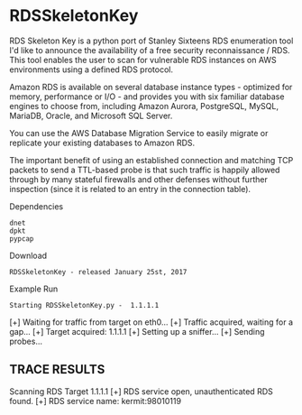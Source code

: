# RDSSkeletonKey
RDS Skeleton Key is a python port of Stanley Sixteens RDS enumeration tool
I'd like to announce the availability of a free security reconnaissance /
RDS. This tool enables the user to scan for vulnerable RDS instances on AWS environments using a defined RDS protocol.

Amazon RDS is available on several database instance types - optimized for memory, performance or I/O - and provides 
you with six familiar database engines to choose from, including Amazon Aurora, PostgreSQL, MySQL, MariaDB, Oracle, and 
Microsoft SQL Server. 

You can use the AWS Database Migration Service to easily migrate or replicate your existing databases to Amazon RDS.

The important benefit of using an established connection and matching TCP
packets to send a TTL-based probe is that such traffic is happily allowed
through by many stateful firewalls and other defenses without further
inspection (since it is related to an entry in the connection table).

Dependencies

    dnet
    dpkt
    pypcap

Download

    RDSSkeletonKey - released January 25st, 2017

Example Run

    Starting RDSSkeletonKey.py -  1.1.1.1
 
[+] Waiting for traffic from target on eth0...
[+] Traffic acquired, waiting for a gap...
[+] Target acquired: 1.1.1.1
[+] Setting up a sniffer...
[+] Sending probes...

TRACE RESULTS
-------------
Scanning RDS Target 1.1.1.1
[+] RDS service open, unauthenticated RDS found.
[+] RDS service name: kermit:98010119

